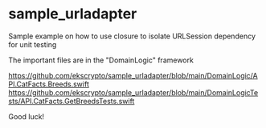 # sample_urladapter
Sample example on how to use closure to isolate URLSession dependency for unit testing

The important files are in the "DomainLogic" framework

https://github.com/ekscrypto/sample_urladapter/blob/main/DomainLogic/API.CatFacts.Breeds.swift
https://github.com/ekscrypto/sample_urladapter/blob/main/DomainLogicTests/API.CatFacts.GetBreedsTests.swift

Good luck!
